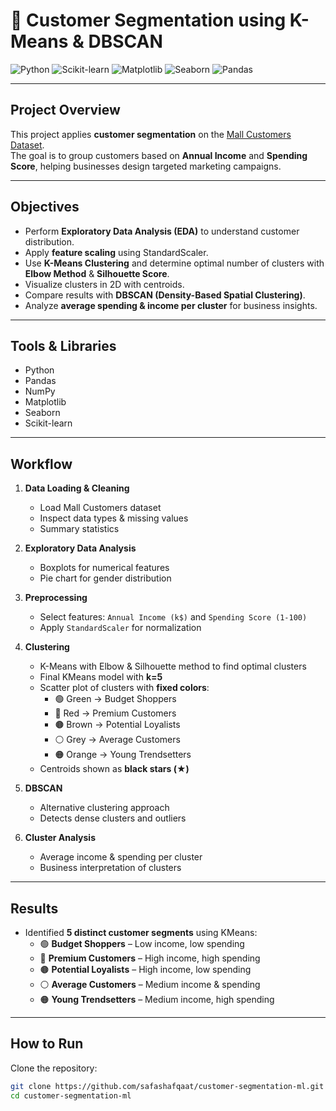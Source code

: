 # 🛒 Customer Segmentation using K-Means & DBSCAN

![Python](https://img.shields.io/badge/Python-3.9-blue)
![Scikit-learn](https://img.shields.io/badge/Scikit--learn-ML-orange)
![Matplotlib](https://img.shields.io/badge/Matplotlib-Visualization-green)
![Seaborn](https://img.shields.io/badge/Seaborn-EDA-red)
![Pandas](https://img.shields.io/badge/Pandas-Data%20Analysis-yellow)

---

##  Project Overview
This project applies **customer segmentation** on the [Mall Customers Dataset](https://www.kaggle.com/datasets/vjchoudhary7/customer-segmentation-tutorial-in-python).  
The goal is to group customers based on **Annual Income** and **Spending Score**, helping businesses design targeted marketing campaigns.

---

##  Objectives
- Perform **Exploratory Data Analysis (EDA)** to understand customer distribution.
- Apply **feature scaling** using StandardScaler.
- Use **K-Means Clustering** and determine optimal number of clusters with **Elbow Method** & **Silhouette Score**.
- Visualize clusters in 2D with centroids.
- Compare results with **DBSCAN (Density-Based Spatial Clustering)**.
- Analyze **average spending & income per cluster** for business insights.

---

##  Tools & Libraries
- Python  
- Pandas  
- NumPy  
- Matplotlib  
- Seaborn  
- Scikit-learn  

---

## Workflow
1. **Data Loading & Cleaning**
   - Load Mall Customers dataset
   - Inspect data types & missing values
   - Summary statistics

2. **Exploratory Data Analysis**
   - Boxplots for numerical features
   - Pie chart for gender distribution

3. **Preprocessing**
   - Select features: `Annual Income (k$)` and `Spending Score (1-100)`
   - Apply `StandardScaler` for normalization

4. **Clustering**
   - K-Means with Elbow & Silhouette method to find optimal clusters
   - Final KMeans model with **k=5**
   - Scatter plot of clusters with **fixed colors**:
     - 🟢 Green → Budget Shoppers  
     - 🔴 Red → Premium Customers  
     - 🟤 Brown → Potential Loyalists  
     - ⚪ Grey → Average Customers  
     - 🟠 Orange → Young Trendsetters  
   - Centroids shown as **black stars (★)**

5. **DBSCAN**
   - Alternative clustering approach
   - Detects dense clusters and outliers

6. **Cluster Analysis**
   - Average income & spending per cluster
   - Business interpretation of clusters

---

## Results
- Identified **5 distinct customer segments** using KMeans:
  - 🟢 **Budget Shoppers** – Low income, low spending  
  - 🔴 **Premium Customers** – High income, high spending  
  - 🟤 **Potential Loyalists** – High income, low spending  
  - ⚪ **Average Customers** – Medium income & spending  
  - 🟠 **Young Trendsetters** – Medium income, high spending  

---

##  How to Run
Clone the repository:
```bash
git clone https://github.com/safashafqaat/customer-segmentation-ml.git
cd customer-segmentation-ml
